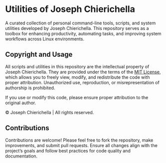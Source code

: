 # Utilities of Joseph Chierichella

A curated collection of personal command-line tools, scripts, and system utilities developed by Joseph Chierichella. This repository serves as a toolbox for enhancing productivity, automating tasks, and improving system workflows across Linux environments.

## Copyright and Usage

All scripts and utilities in this repository are the intellectual property of Joseph Chierichella. They are provided under the terms of the [MIT License](LICENSE), which allows you to freely view, modify, and redistribute the code with proper attribution. Unauthorized use, reproduction, or misrepresentation of authorship is prohibited.

If you use or modify this code, please ensure proper attribution to the original author.

© Joseph Chierichella | All rights reserved.

## Contributions

Contributions are welcome! Please feel free to fork the repository, make improvements, and submit pull requests. Ensure all changes align with the project’s goals and follow best practices for code quality and documentation.

